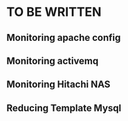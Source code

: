 # TO BE WRITTEN
## Monitoring apache config
## Monitoring activemq
## Monitoring Hitachi NAS
## Reducing Template Mysql
